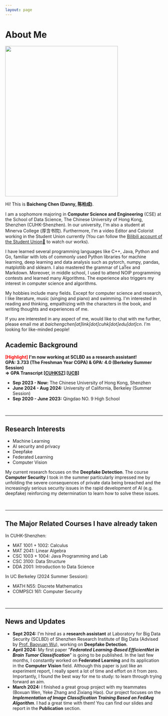 ```yaml
---
layout: page
---
```


# About Me

<img src="https://baichengdanny.github.io/danny.jpg?raw=true" class="floatpic" width="360" height="480">



Hi! This is **Baicheng Chen (Danny, 陈柏成)**.

I am a sophomore majoring in **Computer Science and Engineering** (CSE) at the School of Data Science, The Chinese University of Hong Kong, Shenzhen (CUHK-Shenzhen). In our university, I'm also a student at Minerva College (厚含书院). Furthermore, I'm a video Editor and Colorist working in the Student Union currently (You can follow the [Bilibili account of the Student Union🔗](https://space.bilibili.com/508002687) to watch our works).

I have learned several programming languages like C++, Java, Python and Go, familiar with lots of commonly used Python libraries for machine learning, deep learning and data analysis such as pytorch, numpy, pandas, matplotlib and sklearn. I also mastered the grammar of LaTex and Markdown. Moreover, in middle school, I used to attend NOIP programming contests and learned many Algorithms. The experience also triggers my interest in computer science and algorithms.

My hobbies include many fields. Except for computer science and research, I like literature, music (singing and piano) and swimming. I'm interested in reading and thinking, empathizing with the characters in the book, and writing thoughts and experiences of me. 

If you are interested in any aspect of me, would like to chat with me further, please email me at *baichengchen[at]link[dot]cuhk[dot]edu[dot]cn*. I'm looking for like-minded people!

## Academic Background

**<font color='red'>[Highlight]</font> I'm now working at SCLBD as a research assistant!**<br>**GPA: 3.733 (The Freshman Year CGPA) & GPA: 4.0 (Berkeley Summer Session)<br>=> GPA Transcript [[CUHKSZ](https://baichengdanny.github.io/file/SSR_TSRPT.pdf)] [[UCB](https://baichengdanny.github.io/file/TESN0K8I.pdf)]**

- **Sep 2023 - Now:** The Chinese University of Hong Kong, Shenzhen
- **June 2024 - Aug 2024:** University of California, Berkeley (Summer Session)
- **Sep 2020 - June 2023:** Qingdao NO. 9 High School

<br>

---

## Research Interests

- Machine Learning
- AI security and privacy
- Deepfake
- Federated Learning
- Computer Vision

My current research focuses on the **Deepfake Detection**. The course **Computer Security** I took in the summer  particularly impressed me by unfolding the severe consequences of private data being breached and the increasingly serious security issues in the rapid development of Al (e.g. deepfake) reinforcing my determination to learn how to solve these issues.

<br>

------

## The Major Related Courses I have already taken

In CUHK-Shenzhen: 

- MAT 1001 + 1002: Calculus
- MAT 2041: Linear Algebra
- CSC 1003 + 1004: Java Programming and Lab
- CSC 3100: Data Structure
- DDA 2001: Introduction to Data Science

In UC Berkeley (2024 Summer Session):

- MATH N55: Discrete Mathematics
- COMPSCI 161: Computer Security

<br>

------

## News and Updates

- **Sept 2024:** I'm hired as a **research assistant** at Laboratory for Big Data Security (SCLBD) of Shenzhen Research Institute of Big Data (Advised by [Prof. Baoyuan Wu](https://sites.google.com/site/baoyuanwu2015/)), working on **Deepfake Detection**.
- **April 2024:** My first paper "***Federated Learning-Based EfficientNet in Brain Tumor Classification***" is going to be published. In the last few months, I constantly worked on **Federated Learning** and its application in the **Computer Vision** field. Although this paper is just like an experiment report, I  really spent a lot of time and effort on it from zero. Importantly, I found the best way for me to study: to learn through trying forward an aim. 
- **March 2024:** I finished a great group project with my teammates (Boxuan Wen, Yeke Zhang and Zixiang Hao). Our project focuses on the ***Implementation of Image Classification Training Based on FedAvg Algorithm***. I had a great time with them! You can find our slides and report in the **Publication** section. 
